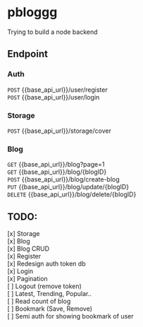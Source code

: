 # pbloggg

Trying to build a node backend

## Endpoint

### Auth

`POST` {{base_api_url}}/user/register <br/>
`POST` {{base_api_url}}/user/login <br/>

### Storage

`POST` {{base_api_url}}/storage/cover <br/>

### Blog

`GET` {{base_api_url}}/blog?page=1 <br/>
`GET` {{base_api_url}}/blog/{blogID} <br/>
`POST` {{base_api_url}}/blog/create-blog <br/>
`PUT` {{base_api_url}}/blog/update/{blogID} <br/>
`DELETE` {{base_api_url}}/blog/delete/{blogID} <br/>

## TODO:

[x] Storage <br/>
[x] Blog <br/>
[x] Blog CRUD <br/>
[x] Register <br/>
[x] Redesign auth token db <br/>
[x] Login <br/>
[x] Pagination <br/>
[ ] Logout (remove token) <br/>
[ ] Latest, Trending, Popular.. <br/>
[ ] Read count of blog <br/>
[ ] Bookmark (Save, Remove) <br/>
[ ] Semi auth for showing bookmark of user <br/>
